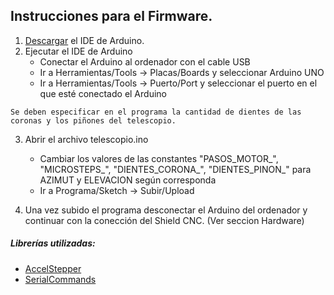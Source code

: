 ## Instrucciones para el Firmware.

1. [Descargar](https://github.com/arduino/arduino-ide/releases) el IDE de Arduino.
2. Ejecutar el IDE de Arduino
   - Conectar el Arduino al ordenador con el cable USB
   - Ir a Herramientas/Tools -> Placas/Boards y seleccionar Arduino UNO
   - Ir a Herramientas/Tools -> Puerto/Port y seleccionar el puerto en el que esté conectado el Arduino

```
Se deben especificar en el programa la cantidad de dientes de las coronas y los piñones del telescopio.
```

3. Abrir el archivo telescopio.ino

   - Cambiar los valores de las constantes "PASOS_MOTOR\_", "MICROSTEPS\_", "DIENTES_CORONA\_", "DIENTES_PINON\_" para AZIMUT y ELEVACION según corresponda
   - Ir a Programa/Sketch -> Subir/Upload

4. Una vez subido el programa desconectar el Arduino del ordenador y continuar con la conección del Shield CNC. (Ver seccion Hardware)

##### Librerías utilizadas:

- [AccelStepper](https://www.airspayce.com/mikem/arduino/AccelStepper/)
- [SerialCommands](https://github.com/ppedro74/Arduino-SerialCommands)

